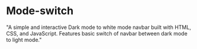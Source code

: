 # Mode-switch
"A simple and interactive Dark mode  to white mode navbar built with HTML, CSS, and JavaScript. Features basic switch of navbar between dark mode to light mode."
